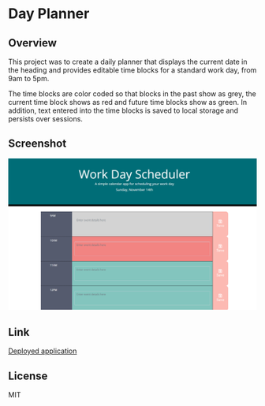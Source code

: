 # Day Planner

## Overview

This project was to create a daily planner that displays the current date in the heading and provides editable time blocks for a standard work day, from 9am to 5pm.

The time blocks are color coded so that blocks in the past show as grey, the current time block shows as red and future time blocks show as green.
In addition, text entered into the time blocks is saved to local storage and persists over sessions.

## Screenshot

![Screenshot of the deployed application](./assets/images/screenshot.png)

## Link

[Deployed application](https://ccroberts1.github.io/day-planner/)

## License
MIT
